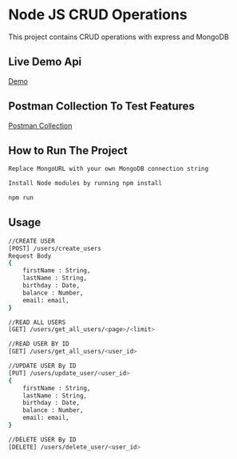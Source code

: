 
# Node JS CRUD Operations

This project contains CRUD operations with express and MongoDB

## Live Demo Api

[Demo](https://assignment-projectio.herokuapp.com/)

## Postman Collection To Test Features

[Postman Collection](https://www.postman.com/collections/0e51e5d4d2d67d3df38c)

## How to Run The Project
```bash
Replace MongoURL with your own MongoDB connection string

Install Node modules by running npm install

npm run
```

## Usage 

```bash
//CREATE USER
[POST] /users/create_users
Request Body
{
    firstName : String,
    lastName : String,
    birthday : Date,
    balance : Number,
    email: email,
}

//READ ALL USERS
[GET] /users/get_all_users/<page>/<limit>

//READ USER BY ID
[GET] /users/get_all_users/<user_id>

//UPDATE USER By ID
[PUT] /users/update_user/<user_id>
{
    firstName : String,
    lastName : String,
    birthday : Date,
    balance : Number,
    email: email,
}

//DELETE USER By ID
[DELETE] /users/delete_user/<user_id>
```
